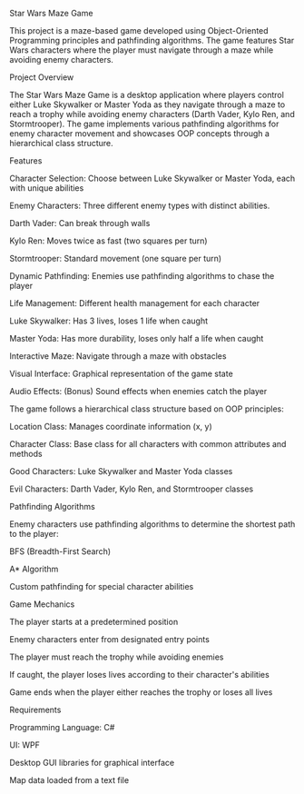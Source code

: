 Star Wars Maze Game

This project is a maze-based game developed using Object-Oriented Programming principles and pathfinding algorithms. The game features Star Wars characters where the player must navigate through a maze while avoiding enemy characters.

Project Overview

The Star Wars Maze Game is a desktop application where players control either Luke Skywalker or Master Yoda as they navigate through a maze to reach a trophy while avoiding enemy characters (Darth Vader, Kylo Ren, and Stormtrooper). The game implements various pathfinding algorithms for enemy character movement and showcases OOP concepts through a hierarchical class structure.

Features

Character Selection: Choose between Luke Skywalker or Master Yoda, each with unique abilities

Enemy Characters: Three different enemy types with distinct abilities.

Darth Vader: Can break through walls  

Kylo Ren: Moves twice as fast (two squares per turn)

Stormtrooper: Standard movement (one square per turn)


Dynamic Pathfinding: Enemies use pathfinding algorithms to chase the player

Life Management: Different health management for each character

Luke Skywalker: Has 3 lives, loses 1 life when caught

Master Yoda: Has more durability, loses only half a life when caught


Interactive Maze: Navigate through a maze with obstacles

Visual Interface: Graphical representation of the game state

Audio Effects: (Bonus) Sound effects when enemies catch the player

The game follows a hierarchical class structure based on OOP principles:

Location Class: Manages coordinate information (x, y)

Character Class: Base class for all characters with common attributes and methods

Good Characters: Luke Skywalker and Master Yoda classes

Evil Characters: Darth Vader, Kylo Ren, and Stormtrooper classes

Pathfinding Algorithms

Enemy characters use pathfinding algorithms to determine the shortest path to the player:

BFS (Breadth-First Search)

A* Algorithm

Custom pathfinding for special character abilities

Game Mechanics

The player starts at a predetermined position

Enemy characters enter from designated entry points

The player must reach the trophy while avoiding enemies

If caught, the player loses lives according to their character's abilities

Game ends when the player either reaches the trophy or loses all lives

Requirements

Programming Language: C#

UI: WPF

Desktop GUI libraries for graphical interface

Map data loaded from a text file 
